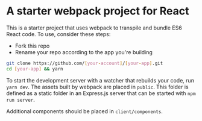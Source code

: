 # A starter webpack project for React

This is a starter project that uses webpack to transpile and bundle ES6 React code. To use, consider these steps:

* Fork this repo
* Rename your repo according to the app you're building

```sh
git clone https://github.com/[your-account]/[your-app].git
cd [your-app] && yarn
```

To start the development server with a watcher that rebuilds your code, run `yarn dev`. The assets built by webpack are placed in `public`. This folder is defined as a static folder in an Express.js server that can be started with `npm run server`.

Additional components should be placed in `client/components`.

